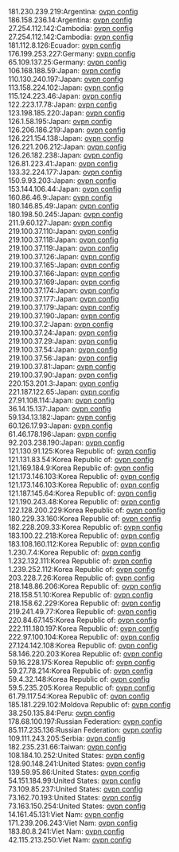 181.230.239.219:Argentina: [ovpn config](vpn/181_230_239_219.ovpn)  
186.158.236.14:Argentina: [ovpn config](vpn/186_158_236_14.ovpn)  
27.254.112.142:Cambodia: [ovpn config](vpn/27_254_112_142.ovpn)  
27.254.112.142:Cambodia: [ovpn config](vpn/27_254_112_142.ovpn)  
181.112.8.126:Ecuador: [ovpn config](vpn/181_112_8_126.ovpn)  
176.199.253.227:Germany: [ovpn config](vpn/176_199_253_227.ovpn)  
65.109.137.25:Germany: [ovpn config](vpn/65_109_137_25.ovpn)  
106.168.188.59:Japan: [ovpn config](vpn/106_168_188_59.ovpn)  
110.130.240.197:Japan: [ovpn config](vpn/110_130_240_197.ovpn)  
113.158.224.102:Japan: [ovpn config](vpn/113_158_224_102.ovpn)  
115.124.223.46:Japan: [ovpn config](vpn/115_124_223_46.ovpn)  
122.223.17.78:Japan: [ovpn config](vpn/122_223_17_78.ovpn)  
123.198.185.220:Japan: [ovpn config](vpn/123_198_185_220.ovpn)  
126.1.58.195:Japan: [ovpn config](vpn/126_1_58_195.ovpn)  
126.206.186.219:Japan: [ovpn config](vpn/126_206_186_219.ovpn)  
126.221.154.138:Japan: [ovpn config](vpn/126_221_154_138.ovpn)  
126.221.206.212:Japan: [ovpn config](vpn/126_221_206_212.ovpn)  
126.26.182.238:Japan: [ovpn config](vpn/126_26_182_238.ovpn)  
126.81.223.41:Japan: [ovpn config](vpn/126_81_223_41.ovpn)  
133.32.224.177:Japan: [ovpn config](vpn/133_32_224_177.ovpn)  
150.9.93.203:Japan: [ovpn config](vpn/150_9_93_203.ovpn)  
153.144.106.44:Japan: [ovpn config](vpn/153_144_106_44.ovpn)  
160.86.46.9:Japan: [ovpn config](vpn/160_86_46_9.ovpn)  
180.146.85.49:Japan: [ovpn config](vpn/180_146_85_49.ovpn)  
180.198.50.245:Japan: [ovpn config](vpn/180_198_50_245.ovpn)  
211.9.60.127:Japan: [ovpn config](vpn/211_9_60_127.ovpn)  
219.100.37.110:Japan: [ovpn config](vpn/219_100_37_110.ovpn)  
219.100.37.118:Japan: [ovpn config](vpn/219_100_37_118.ovpn)  
219.100.37.119:Japan: [ovpn config](vpn/219_100_37_119.ovpn)  
219.100.37.126:Japan: [ovpn config](vpn/219_100_37_126.ovpn)  
219.100.37.165:Japan: [ovpn config](vpn/219_100_37_165.ovpn)  
219.100.37.166:Japan: [ovpn config](vpn/219_100_37_166.ovpn)  
219.100.37.169:Japan: [ovpn config](vpn/219_100_37_169.ovpn)  
219.100.37.174:Japan: [ovpn config](vpn/219_100_37_174.ovpn)  
219.100.37.177:Japan: [ovpn config](vpn/219_100_37_177.ovpn)  
219.100.37.179:Japan: [ovpn config](vpn/219_100_37_179.ovpn)  
219.100.37.190:Japan: [ovpn config](vpn/219_100_37_190.ovpn)  
219.100.37.2:Japan: [ovpn config](vpn/219_100_37_2.ovpn)  
219.100.37.24:Japan: [ovpn config](vpn/219_100_37_24.ovpn)  
219.100.37.29:Japan: [ovpn config](vpn/219_100_37_29.ovpn)  
219.100.37.54:Japan: [ovpn config](vpn/219_100_37_54.ovpn)  
219.100.37.56:Japan: [ovpn config](vpn/219_100_37_56.ovpn)  
219.100.37.81:Japan: [ovpn config](vpn/219_100_37_81.ovpn)  
219.100.37.90:Japan: [ovpn config](vpn/219_100_37_90.ovpn)  
220.153.201.3:Japan: [ovpn config](vpn/220_153_201_3.ovpn)  
221.187.122.65:Japan: [ovpn config](vpn/221_187_122_65.ovpn)  
27.91.108.114:Japan: [ovpn config](vpn/27_91_108_114.ovpn)  
36.14.15.137:Japan: [ovpn config](vpn/36_14_15_137.ovpn)  
59.134.13.182:Japan: [ovpn config](vpn/59_134_13_182.ovpn)  
60.126.17.93:Japan: [ovpn config](vpn/60_126_17_93.ovpn)  
61.46.178.196:Japan: [ovpn config](vpn/61_46_178_196.ovpn)  
92.203.238.190:Japan: [ovpn config](vpn/92_203_238_190.ovpn)  
121.130.91.125:Korea Republic of: [ovpn config](vpn/121_130_91_125.ovpn)  
121.131.83.54:Korea Republic of: [ovpn config](vpn/121_131_83_54.ovpn)  
121.169.184.9:Korea Republic of: [ovpn config](vpn/121_169_184_9.ovpn)  
121.173.146.103:Korea Republic of: [ovpn config](vpn/121_173_146_103.ovpn)  
121.173.146.103:Korea Republic of: [ovpn config](vpn/121_173_146_103.ovpn)  
121.187.145.64:Korea Republic of: [ovpn config](vpn/121_187_145_64.ovpn)  
121.190.243.48:Korea Republic of: [ovpn config](vpn/121_190_243_48.ovpn)  
122.128.200.229:Korea Republic of: [ovpn config](vpn/122_128_200_229.ovpn)  
180.229.33.160:Korea Republic of: [ovpn config](vpn/180_229_33_160.ovpn)  
182.228.209.33:Korea Republic of: [ovpn config](vpn/182_228_209_33.ovpn)  
183.100.22.218:Korea Republic of: [ovpn config](vpn/183_100_22_218.ovpn)  
183.108.160.112:Korea Republic of: [ovpn config](vpn/183_108_160_112.ovpn)  
1.230.7.4:Korea Republic of: [ovpn config](vpn/1_230_7_4.ovpn)  
1.232.132.111:Korea Republic of: [ovpn config](vpn/1_232_132_111.ovpn)  
1.239.252.112:Korea Republic of: [ovpn config](vpn/1_239_252_112.ovpn)  
203.228.7.26:Korea Republic of: [ovpn config](vpn/203_228_7_26.ovpn)  
218.148.86.206:Korea Republic of: [ovpn config](vpn/218_148_86_206.ovpn)  
218.158.51.10:Korea Republic of: [ovpn config](vpn/218_158_51_10.ovpn)  
218.158.62.229:Korea Republic of: [ovpn config](vpn/218_158_62_229.ovpn)  
219.241.49.77:Korea Republic of: [ovpn config](vpn/219_241_49_77.ovpn)  
220.84.67.145:Korea Republic of: [ovpn config](vpn/220_84_67_145.ovpn)  
222.111.180.197:Korea Republic of: [ovpn config](vpn/222_111_180_197.ovpn)  
222.97.100.104:Korea Republic of: [ovpn config](vpn/222_97_100_104.ovpn)  
27.124.142.108:Korea Republic of: [ovpn config](vpn/27_124_142_108.ovpn)  
58.146.220.203:Korea Republic of: [ovpn config](vpn/58_146_220_203.ovpn)  
59.16.228.175:Korea Republic of: [ovpn config](vpn/59_16_228_175.ovpn)  
59.27.78.214:Korea Republic of: [ovpn config](vpn/59_27_78_214.ovpn)  
59.4.32.148:Korea Republic of: [ovpn config](vpn/59_4_32_148.ovpn)  
59.5.235.205:Korea Republic of: [ovpn config](vpn/59_5_235_205.ovpn)  
61.79.117.54:Korea Republic of: [ovpn config](vpn/61_79_117_54.ovpn)  
185.181.229.102:Moldova Republic of: [ovpn config](vpn/185_181_229_102.ovpn)  
38.250.135.84:Peru: [ovpn config](vpn/38_250_135_84.ovpn)  
178.68.100.197:Russian Federation: [ovpn config](vpn/178_68_100_197.ovpn)  
85.117.235.136:Russian Federation: [ovpn config](vpn/85_117_235_136.ovpn)  
109.111.243.205:Serbia: [ovpn config](vpn/109_111_243_205.ovpn)  
182.235.231.66:Taiwan: [ovpn config](vpn/182_235_231_66.ovpn)  
108.184.10.252:United States: [ovpn config](vpn/108_184_10_252.ovpn)  
128.90.148.241:United States: [ovpn config](vpn/128_90_148_241.ovpn)  
139.59.95.86:United States: [ovpn config](vpn/139_59_95_86.ovpn)  
54.151.184.99:United States: [ovpn config](vpn/54_151_184_99.ovpn)  
73.109.85.237:United States: [ovpn config](vpn/73_109_85_237.ovpn)  
73.162.70.193:United States: [ovpn config](vpn/73_162_70_193.ovpn)  
73.163.150.254:United States: [ovpn config](vpn/73_163_150_254.ovpn)  
14.161.45.131:Viet Nam: [ovpn config](vpn/14_161_45_131.ovpn)  
171.239.206.243:Viet Nam: [ovpn config](vpn/171_239_206_243.ovpn)  
183.80.8.241:Viet Nam: [ovpn config](vpn/183_80_8_241.ovpn)  
42.115.213.250:Viet Nam: [ovpn config](vpn/42_115_213_250.ovpn)  
